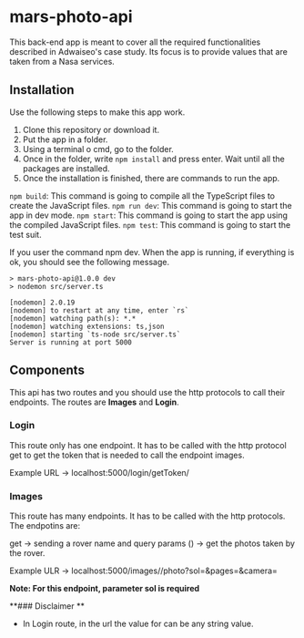 # mars-photo-api

This back-end app is meant to cover all the required functionalities described in Adwaiseo's case study. Its focus is to provide values that are taken from a Nasa services.

## Installation

Use the following steps to make this app work.

1. Clone this repository or download it.
2. Put the app in a folder.
3. Using a terminal o cmd, go to the folder.
4. Once in the folder, write ```npm install``` and press enter. Wait until all the packages are installed.
5. Once the installation is finished, there are commands to run the app.

```npm build```: This command is going to compile all the TypeScript files to create the JavaScript files.
```npm run dev```: This command is going to start the app in dev mode.
```npm start```: This command is going to start the app using the compiled JavaScript files.
```npm test```: This command is going to start the test suit.

If you user the command npm dev. When the app is running, if everything is ok, you should see the following message.

```
> mars-photo-api@1.0.0 dev
> nodemon src/server.ts

[nodemon] 2.0.19
[nodemon] to restart at any time, enter `rs`
[nodemon] watching path(s): *.*
[nodemon] watching extensions: ts,json
[nodemon] starting `ts-node src/server.ts`
Server is running at port 5000

```

## Components

This api has two routes and you should use the http protocols to call their endpoints. The routes are **Images** and **Login**.

### Login

This route only has one endpoint. It has to be called with the http protocol get to get the token that is needed to call the endpoint images.

Example URL -> localhost:5000/login/getToken/<Username>

### Images

This route has many endpoints. It has to be called with the http protocols. The endpotins are:

get -> sending a rover name and query params () -> get the photos taken by the rover.

Example ULR -> localhost:5000/images/<Rover>/photo?sol=<SolValue>&pages=<PageValue>&camera=<Camera>

**Note: For this endpoint, parameter sol is required**

**### Disclaimer **

- In Login route, in the url the value for <Username> can be any string value.
